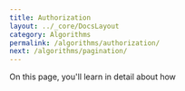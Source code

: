 ```yaml
---
title: Authorization
layout: ../_core/DocsLayout
category: Algorithms
permalink: /algorithms/authorization/
next: /algorithms/pagination/
---
```


On this page, you'll learn in detail about how 

